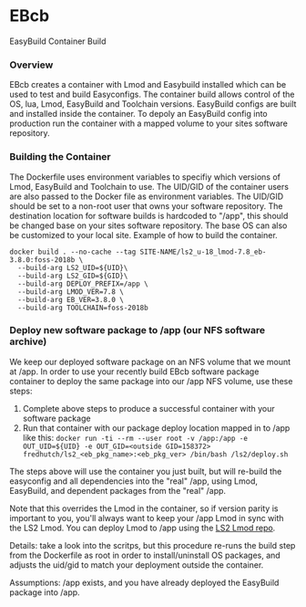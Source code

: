 # EBcb
EasyBuild Container Build

### Overview
EBcb creates a container with Lmod and Easybuild installed which can be used to
test and build Easyconfigs. The container build allows control of the OS, lua,
Lmod, EasyBuild and Toolchain versions. EasyBuild configs are built and installed
inside the container. To depoly an EasyBuild config into production run the
container with a mapped volume to your sites software repository. 


### Building the Container
The Dockerfile uses environment variables to specifiy which versions of Lmod,
EasyBuild and Toolchain to use. The UID/GID of the container users are also
passed to the Docker file as environment variables. The UID/GID should be set
to a non-root user that owns your software repository. The destination location
for software builds is hardcoded to "/app", this should be changed base on
your sites software repository. The base OS can also be customized to your local
site. Example of how to build the container.

```
docker build . --no-cache --tag SITE-NAME/ls2_u-18_lmod-7.8_eb-3.8.0:foss-2018b \
  --build-arg LS2_UID=${UID}\
  --build-arg LS2_GID=${GID}\
  --build-arg DEPLOY_PREFIX=/app \
  --build-arg LMOD_VER=7.8 \
  --build-arg EB_VER=3.8.0 \
  --build-arg TOOLCHAIN=foss-2018b
```

### Deploy new software package to /app (our NFS software archive)
We keep our deployed software package on an NFS volume that we mount at /app. In order to use your recently
build EBcb software package container to deploy the same package into our /app NFS volume, use these steps:

1. Complete above steps to produce a successful container with your software package
1. Run that container with our package deploy location mapped in to /app like this: `docker run -ti --rm --user root -v /app:/app -e OUT_UID=${UID} -e OUT_GID=<outside GID=158372> fredhutch/ls2_<eb_pkg_name>:<eb_pkg_ver> /bin/bash /ls2/deploy.sh`

The steps above will use the container you just built, but will re-build the easyconfig and all dependencies into the "real" /app, using Lmod, EasyBuild, and dependent packages from the "real" /app.

Note that this overrides the Lmod in the container, so if version parity is important to you, you'll always want to keep your /app Lmod in sync with the LS2 Lmod. You can deploy Lmod to /app using the [LS2 Lmod repo](https://github.com/FredHutch/ls2_lmod).

Details: take a look into the scritps, but this procedure re-runs the build step from the Dockerfile as root in order to install/uninstall OS packages, and adjusts the uid/gid to match your deployment outside the container.

Assumptions: /app exists, and you have already deployed the EasyBuild package into /app.
